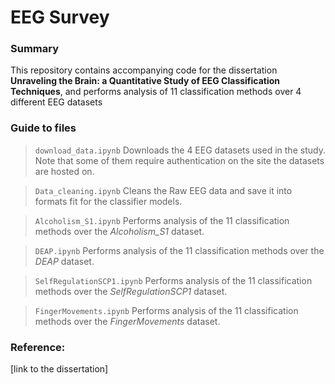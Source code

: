 # EEG Survey


### Summary

This repository contains accompanying code for the dissertation <b>Unraveling the Brain: a Quantitative Study of EEG Classification
Techniques</b>, and performs analysis of 11 classification methods over 4 different EEG datasets

### Guide to files

> `download_data.ipynb` Downloads the 4 EEG datasets used in the study. Note that some of them require authentication on the site the datasets are hosted on.

> `Data_cleaning.ipynb` Cleans the Raw EEG data and save it into formats fit for the classifier models.

> `Alcoholism_S1.ipynb` Performs analysis of the 11 classification methods over the <i>Alcoholism_S1</i> dataset.

> `DEAP.ipynb` Performs analysis of the 11 classification methods over the <i>DEAP</i> dataset.

> `SelfRegulationSCP1.ipynb` Performs analysis of the 11 classification methods over the <i>SelfRegulationSCP1</i> dataset.

> `FingerMovements.ipynb` Performs analysis of the 11 classification methods over the <i>FingerMovements</i> dataset.

### Reference:

[link to the dissertation]
